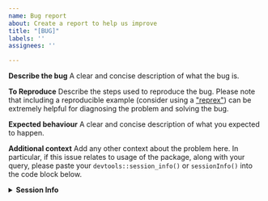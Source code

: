 ```yaml
---
name: Bug report
about: Create a report to help us improve
title: "[BUG]"
labels: ''
assignees: ''

---
```


**Describe the bug**
A clear and concise description of what the bug is.

**To Reproduce**
Describe the steps used to reproduce the bug. Please note that including a reproducible example (consider using a ["reprex"](https://cran.rstudio.com/web/packages/reprex/)) can be extremely helpful for diagnosing the problem and solving the bug. 

**Expected behaviour**
A clear and concise description of what you expected to happen.

**Additional context**
Add any other context about the problem here. In particular, if this issue relates to usage of the package, along with your query, please paste your `devtools::session_info()` or `sessionInfo()` into the code block below. 

<details> <summary><strong>Session Info</strong></summary>

```r

```
</details>
